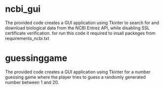 # ncbi_gui 
The provided code creates a GUI application using Tkinter to search for and download biological data from the NCBI Entrez API, while disabling SSL certificate verification.
for run this code it required to insall packeges from requirements_ncbi.txt
# guessinggame 
The provided code creates a GUI application using Tkinter for a number guessing game where the player tries to guess a randomly generated number between 1 and 20.

